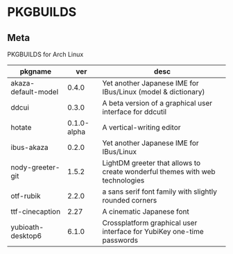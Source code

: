 # PKGBUILDS

## Meta

PKGBUILDS for Arch Linux

| pkgname             | ver         | desc                                                                         |
| ------------------- | ----------- | ---------------------------------------------------------------------------- |
| akaza-default-model | 0.4.0       | Yet another Japanese IME for IBus/Linux (model & dictionary)                 |
| ddcui               | 0.3.0       | A beta version of a graphical user interface for ddcutil                     |
| hotate              | 0.1.0-alpha | A vertical-writing editor                                                    |
| ibus-akaza          | 0.2.0       | Yet another Japanese IME for IBus/Linux                                      |
| nody-greeter-git    | 1.5.2       | LightDM greeter that allows to create wonderful themes with web technologies |
| otf-rubik           | 2.2.0       | a sans serif font family with slightly rounded corners                       |
| ttf-cinecaption     | 2.27        | A cinematic Japanese font                                                    |
| yubioath-desktop6   | 6.1.0       | Crossplatform graphical user interface for YubiKey one-time passwords        |
